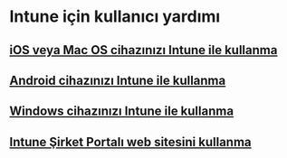 # Intune için kullanıcı yardımı
## [iOS veya Mac OS cihazınızı Intune ile kullanma](using-your-ios-or-macOS-device-with-intune.md)
## [Android cihazınızı Intune ile kullanma](using-your-android-device-with-intune.md)
## [Windows cihazınızı Intune ile kullanma](using-your-windows-device-with-intune.md)
## [Intune Şirket Portalı web sitesini kullanma](using-the-intune-company-portal-website.md)


<!--HONumber=Jan17_HO1-->


